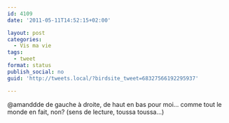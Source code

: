 ```yaml
---
id: 4109
date: '2011-05-11T14:52:15+02:00'

layout: post
categories:
  - Vis ma vie
tags:
  - tweet
format: status
publish_social: no
guid: 'http://tweets.local/?birdsite_tweet=68327566192295937'

---
```


@amanddde de gauche à droite, de haut en bas pour moi… comme tout le monde en fait, non? (sens de lecture, toussa toussa…)
